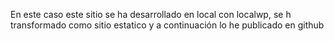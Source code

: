 En este caso este sitio se ha desarrollado en local con localwp, se h transformado como sitio estatico y a continuación lo he publicado en github
